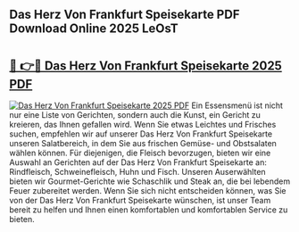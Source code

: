 ## Das Herz Von Frankfurt Speisekarte PDF Download Online 2025 LeOsT

# <h2><a href="http://gc68cf.nevu.top/?p=Das+Herz+Von+Frankfurt+Speisekarte">🔗 👉🔴 Das Herz Von Frankfurt Speisekarte 2025 PDF</a></h2>

[![Das Herz Von Frankfurt Speisekarte 2025 PDF](https://i.imgur.com/dBaPXMq.png)](http://gc68cf.nevu.top/?p=Das+Herz+Von+Frankfurt+Speisekarte)
Ein Essensmenü ist nicht nur eine Liste von Gerichten, sondern auch die Kunst, ein Gericht zu kreieren, das Ihnen gefallen wird. Wenn Sie etwas Leichtes und Frisches suchen, empfehlen wir auf unserer Das Herz Von Frankfurt Speisekarte unseren Salatbereich, in dem Sie aus frischen Gemüse- und Obstsalaten wählen können. Für diejenigen, die Fleisch bevorzugen, bieten wir eine Auswahl an Gerichten auf der Das Herz Von Frankfurt Speisekarte an: Rindfleisch, Schweinefleisch, Huhn und Fisch. Unseren Auserwählten bieten wir Gourmet-Gerichte wie Schaschlik und Steak an, die bei lebendem Feuer zubereitet werden. Wenn Sie sich nicht entscheiden können, was Sie von der Das Herz Von Frankfurt Speisekarte wünschen, ist unser Team bereit zu helfen und Ihnen einen komfortablen und komfortablen Service zu bieten.
